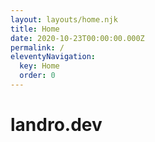 ```yaml
---
layout: layouts/home.njk
title: Home
date: 2020-10-23T00:00:00.000Z
permalink: /
eleventyNavigation:
  key: Home
  order: 0
---
```

# landro.dev